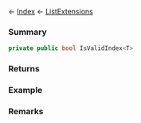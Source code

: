 ← [Index](Api-Index) ← [ListExtensions](System.Collections.Generic.ListExtensions)

### Summary

```csharp
private public bool IsValidIndex<T>
```

### Returns

### Example

### Remarks

